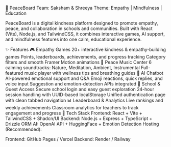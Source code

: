 🌿 PeaceBoard
Team: Saksham & Shreeya
Theme: Empathy | Mindfulness | Education

PeaceBoard is a digital kindness platform designed to promote empathy, peace, and collaboration in schools and communities.
Built with React (Vite), Node.js, and TailwindCSS, it combines interactive games, AI support, and mindfulness features into one calm, educational experience.

✨ Features
🎮 Empathy Games
20+ interactive kindness & empathy-building games
Points, leaderboards, achievements, and progress tracking
Category filters and smooth Framer Motion animations
🧘 Peace Music Center
6 calming soundtracks: Nature, Meditation, Ambient, Instrumental
Full-featured music player with wellness tips and breathing guides
🤖 AI Chatbot
AI-powered emotional support and Q&A
Emoji reactions, quick replies, and voice input
Suggestion and emotion-detection APIs integrated
🏫 School & Guest Access
Secure school login and easy guest exploration
24-hour session handling with UUID-based localStorage
Unified authentication page with clean tabbed navigation
📊 Leaderboard & Analytics
Live rankings and weekly achievements
Classroom analytics for teachers to track engagement and progress
🧩 Tech Stack
Frontend: React + Vite + TailwindCSS + Shadcn/UI
Backend: Node.js + Express + TypeScript + Drizzle ORM
AI: OpenAI API + HuggingFace + Emotion Detection
Hosting (Recommended):

Frontend: GitHub Pages / Vercel
Backend: Render / Railway
